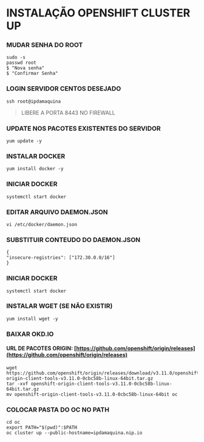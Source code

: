 

# INSTALAÇÃO OPENSHIFT CLUSTER UP


### MUDAR SENHA DO ROOT

    sudo -s
    passwd root
    $ "Nova senha"
    $ "Confirmar Senha"

### LOGIN SERVIDOR CENTOS DESEJADO

    ssh root@ipdamaquina


>  LIBERE A PORTA 8443 NO FIREWALL


### UPDATE NOS PACOTES EXISTENTES DO SERVIDOR

    yum update -y

### INSTALAR DOCKER

    yum install docker -y

### INICIAR DOCKER

    systemctl start docker

### EDITAR ARQUIVO DAEMON.JSON

    vi /etc/docker/daemon.json

### SUBSTITUIR CONTEUDO DO DAEMON.JSON

    {  
    "insecure-registries": ["172.30.0.0/16"]
    }

### INICIAR DOCKER

    systemctl start docker
    
### INSTALAR WGET (SE NÃO EXISTIR)

    yum install wget -y

### BAIXAR OKD.IO
#### URL DE PACOTES ORIGIN: [https://github.com/openshift/origin/releases](https://github.com/openshift/origin/releases)

    wget https://github.com/openshift/origin/releases/download/v3.11.0/openshift-origin-client-tools-v3.11.0-0cbc58b-linux-64bit.tar.gz
    tar -xvf openshift-origin-client-tools-v3.11.0-0cbc58b-linux-64bit.tar.gz
    mv openshift-origin-client-tools-v3.11.0-0cbc58b-linux-64bit oc

### COLOCAR PASTA DO OC NO PATH

    cd oc
    export PATH="$(pwd)":$PATH
    oc cluster up --public-hostname=ipdamaquina.nip.io
